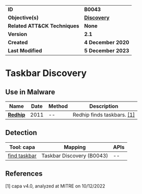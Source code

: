 <table>
<tr>
<td><b>ID</b></td>
<td><b>B0043</b></td>
</tr>
<tr>
<td><b>Objective(s)</b></td>
<td><b><a href="../discovery">Discovery</a></b></td>
</tr>
<tr>
<td><b>Related ATT&CK Techniques</b></td>
<td><b>None</b></td>
</tr>
<tr>
<td><b>Version</b></td>
<td><b>2.1</b></td>
</tr>
<tr>
<td><b>Created</b></td>
<td><b>4 December 2020</b></td>
</tr>
<tr>
<td><b>Last Modified</b></td>
<td><b>5 December 2023</b></td>
</tr>
</table>


# Taskbar Discovery

## Use in Malware

|Name|Date|Method|Description|
|---|---|---|---|
|[**Redhip**](../xample-malware/redhip.md)|2011|--|Redhip finds taskbars. [[1]](#1)|

## Detection

|Tool: capa|Mapping|APIs|
|---|---|---|
|[find taskbar](https://github.com/mandiant/capa-rules/blob/master/host-interaction/gui/taskbar/find/find-taskbar.yml)|Taskbar Discovery (B0043)|--|

## References

<a name="1">[1]</a> capa v4.0, analyzed at MITRE on 10/12/2022

